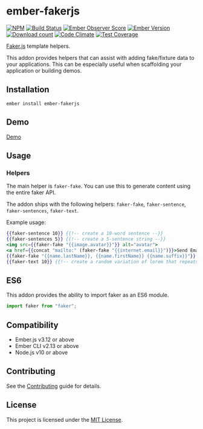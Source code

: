 # ember-fakerjs

[![NPM][npm-badge-img]][npm-badge-link]
[![Build Status][build-status-img]][build-status-link]
[![Ember Observer Score][ember-observer-badge]][ember-observer-url]
[![Ember Version][ember-version]][ember-version-url]
[![Download count][npm-downloads-img]][npm-badge-link]
[![Code Climate][climate-badge]][climate-badge-url]
[![Test Coverage][coverage-badge]][coverage-badge-url]

[Faker.js](https://github.com/marak/Faker.js/) template helpers.

This addon provides helpers that can assist with adding fake/fixture data to your applications.
This can be especially useful when scaffolding your application or building demos.

## Installation

```
ember install ember-fakerjs
```

## Demo

[Demo](https://tzellman.github.io/ember-fakerjs/)

## Usage

### Helpers

The main helper is `faker-fake`. You can use this to generate content using the entire faker API.

The addon ships with the following helpers: `faker-fake`, `faker-sentence`, `faker-sentences`, `faker-text`.

Example usage:

```hbs
{{faker-sentence 10}} {{!-- create a 10-word sentence --}}
{{faker-sentences 5}} {{!-- create a 5-sentence string --}}
<img src={{faker-fake "{{image.avatar}}"}} alt="avatar">
<a href={{concat "mailto:" (faker-fake "{{internet.email}}")}}>Send Email!</a>
{{faker-fake "{{name.lastName}}, {{name.firstName}} {{name.suffix}}"}}
{{faker-text 10}} {{!-- create a random variation of lorem that repeats 10 times --}}
```

## ES6

This addon provides the ability to import faker as an ES6 module.

```js
import faker from "faker";
```

## Compatibility

-   Ember.js v3.12 or above
-   Ember CLI v2.13 or above
-   Node.js v10 or above

## Contributing

See the [Contributing](CONTRIBUTING.md) guide for details.

## License

This project is licensed under the [MIT License](LICENSE.md).

[npm-badge-img]: https://badge.fury.io/js/ember-fakerjs.svg
[npm-badge-link]: http://badge.fury.io/js/ember-fakerjs
[build-status-img]: https://github.com/tzellman/ember-fakerjs/workflows/Build/badge.svg?branch=master&event=push
[build-status-link]: https://github.com/tzellman/ember-fakerjs/actions?query=workflow%3A%22Build%22
[npm-downloads-img]: https://img.shields.io/npm/dt/ember-fakerjs.svg
[ember-observer-badge]: http://emberobserver.com/badges/ember-fakerjs.svg
[ember-observer-url]: http://emberobserver.com/addons/ember-fakerjs
[ember-version]: https://img.shields.io/badge/Ember-3.12%2B-brightgreen.svg
[ember-version-url]: https://blog.emberjs.com/2019/08/16/ember-3-12-released.html
[coverage-badge]: https://codeclimate.com/github/tzellman/ember-fakerjs/badges/coverage.svg
[coverage-badge-url]: https://codeclimate.com/github/tzellman/ember-fakerjs/test_coverage
[climate-badge]: https://codeclimate.com/github/tzellman/ember-fakerjs/badges/gpa.svg
[climate-badge-url]: https://codeclimate.com/github/tzellman/ember-fakerjs
